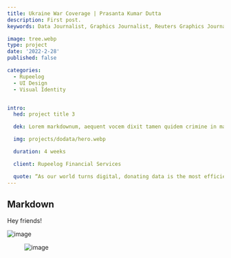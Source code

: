 ```yaml
---
title: Ukraine War Coverage | Prasanta Kumar Dutta   
description: First post.
keywords: Data Journalist, Graphics Journalist, Reuters Graphics Journalist, Data Visualisation Developer, Data Visualization Developer, Narrative Cartographer, User Interface Designer, User Experience Designer, Communication Designer, Data Storyteller, Information Designer, Graphic Designer, Art Director, User-centered design, UX, UI, Data Artist, Web Designer, Web Developer, Front-end Web Developer, Photographer, Traveller, Creative writer, Electronics and Communication Engineer, National Institute of Design, National Institute of Technology Durgapur, Prasanta, PrasantaKrDutta, Prasanta Kumar Dutta, Prasanta KrDutta, pkddapacific, pkd.dapacific, pkd_da_pacific, daPacific.

image: tree.webp
type: project
date: '2022-2-28'
published: false

categories:
  - Rupeelog
  - UI Design
  - Visual Identity


intro:
  hed: project title 3

  dek: Lorem markdownum, aequent vocem dixit tamen quidem crimine in maris protinus moror telluris magno, marinae Latonae. Opaca tamquam ligari! Proxima bellare te tractata Atrides exercet.

  img: projects/dodata/hero.webp

  duration: 4 weeks

  client: Rupeelog Financial Services

  quote: “As our world turns digital, donating data is the most efficient way of donating” — dodata.org
---
```




## Markdown

<script>
  import Container from '$lib/components/ui/Container/index.svelte';
  import LinkButton from '$lib/components/ui/LinkButton/index.svelte';
  import ProjectNav from '$lib/components/custom/projects/ProjectNav/index.svelte';
</script>

<Container width="sm">

Hey friends!

![image](/media/tree.webp)

</Container>

<figure>

![image](/media/page.webp)

</figure>
